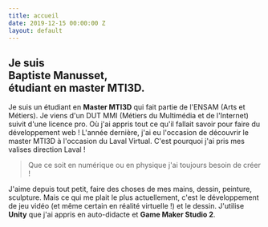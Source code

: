```yaml
---
title: accueil
date: 2019-12-15 00:00:00 Z
layout: default
---
```


## Je suis<br>**Baptiste Manusset**,<br>  étudiant en  **master MTI3D**.
Je suis un étudiant en **Master MTI3D** qui fait partie de l'ENSAM (Arts et Métiers). Je viens d'un DUT MMI (Métiers du Multimédia et de l'Internet) suivit d'une licence pro. Où j'ai appris tout ce qu'il fallait savoir pour faire du développement web !
L'année dernière, j'ai eu l'occasion de découvrir le master MTI3D à l'occasion du Laval Virtual. C'est pourquoi j'ai pris mes valises direction Laval !

> Que ce soit en numérique ou en physique j'ai toujours besoin de créer !

J'aime depuis tout petit, faire des choses de mes mains, dessin, peinture, sculpture.
Mais ce qui me plait le plus actuellement, c'est le développement de jeu vidéo (et même certain en réalité virtuelle !) et le dessin.
J'utilise **Unity** que j'ai appris en auto-didacte et **Game Maker Studio 2**.
<br>